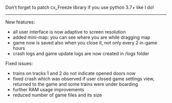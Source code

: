 Don't forget to patch cx_Freeze library 
if you use python 3.7+ like I do!

-------------------------------------------

New features:
- all user interface is now adaptive to screen resolution
- added mini-map: you can see where you are while dragging map
- game now is saved also when you close it, not only every 2 in-game hours
- crash logs and game update logs are now created in /logs folder

Fixed issues:
- trains on tracks 1 and 2 do not indicate opened doors now
- fixed crash which was observed if user closed game settings view, 
  returned to the game and some trains were under boarding
- further RAM usage improvements
- reduced number of game files and its size
